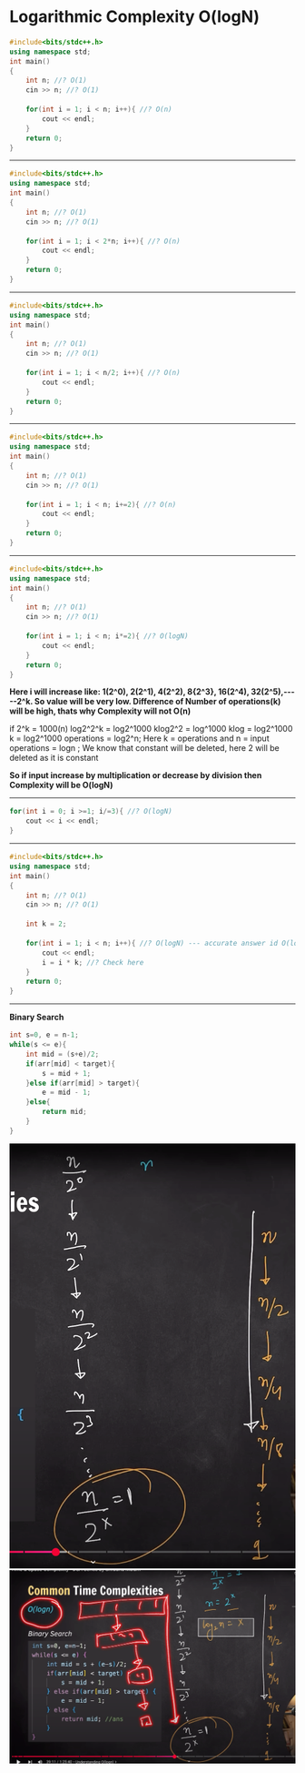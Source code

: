 # Logarithmic Complexity O(logN)

```c++
#include<bits/stdc++.h>
using namespace std;
int main()
{
    int n; //? O(1)
    cin >> n; //? O(1)

    for(int i = 1; i < n; i++){ //? O(n)
        cout << endl;
    }
    return 0;
}
```

-------------------------------------------------------------------------------------------------------------------------------------------

```c++
#include<bits/stdc++.h>
using namespace std;
int main()
{
    int n; //? O(1)
    cin >> n; //? O(1)

    for(int i = 1; i < 2*n; i++){ //? O(n)
        cout << endl;
    }
    return 0;
}
```

----------------------------------------------------------------------------------------------------------------------------------------------

```c++
#include<bits/stdc++.h>
using namespace std;
int main()
{
    int n; //? O(1)
    cin >> n; //? O(1)

    for(int i = 1; i < n/2; i++){ //? O(n)
        cout << endl;
    }
    return 0;
}
```

----------------------------------------------------------------------------------------------------------------------------------------------

```c++
#include<bits/stdc++.h>
using namespace std;
int main()
{
    int n; //? O(1)
    cin >> n; //? O(1)

    for(int i = 1; i < n; i+=2){ //? O(n)
        cout << endl;
    }
    return 0;
}
```

----------------------------------------------------------------------------------------------------------------------------------------

```c++
#include<bits/stdc++.h>
using namespace std;
int main()
{
    int n; //? O(1)
    cin >> n; //? O(1)

    for(int i = 1; i < n; i*=2){ //? O(logN)
        cout << endl;
    }
    return 0;
}
```
**Here i will increase like: 1(2^0), 2(2^1), 4(2^2), 8{2^3}, 16(2^4), 32(2^5),-----2^k. So value will be very low. Difference of Number of operations(k) will be high, thats why Complexity will not O(n)**

if 2^k = 1000(n)
log2^2^k = log2^1000
klog2^2 = log^1000
klog = log2^1000
k = log2^1000
operations = log2^n; Here k = operations and n = input
operations = logn ; We know that constant will be deleted, here 2 will be deleted as it is constant

**So if input increase by multiplication or decrease by division then Complexity will be O(logN)**

-------------------------------------------------------------------------------------------------------------------------------------

```c++
for(int i = 0; i >=1; i/=3){ //? O(logN)
    cout << i << endl;
}
```

-------------------------------------------------------------------------------------------------------------------------------------------

```c++
#include<bits/stdc++.h>
using namespace std;
int main()
{
    int n; //? O(1)
    cin >> n; //? O(1)

    int k = 2;

    for(int i = 1; i < n; i++){ //? O(logN) --- accurate answer id O(log2^N) because k is 2, if k is not given then value will be O(logk^N)
        cout << endl;
        i = i * k; //? Check here
    }
    return 0;
}
```

--------------------------------------------------------------------------------------------------------------------------------------------

**Binary Search**
```c++
int s=0, e = n-1;
while(s <= e){
    int mid = (s+e)/2;
    if(arr[mid] < target){
        s = mid + 1;
    }else if(arr[mid] > target){
        e = mid - 1;
    }else{
        return mid;
    }
}
```
![Binary Search Part 1](assets/binarySearch/binarySearch1.png)
![Binary Search Part 1](assets/binarySearch/binarySearch2.png)